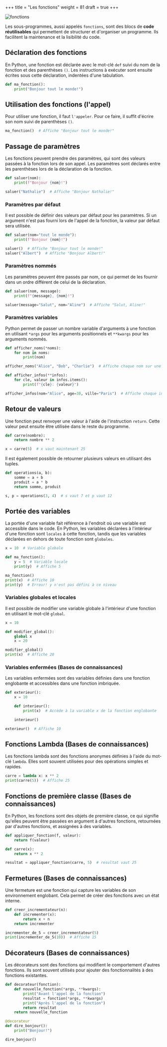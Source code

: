 +++
title = "Les fonctions"
weight = 81
draft = true
+++

![fonctions](../fonction.jpeg?width=25vw)

Les sous-programmes, aussi appelés `fonctions`, sont des blocs de **code réutilisables** qui permettent de structurer et d'organiser un programme. Ils facilitent la maintenance et la lisibilité du code. 

## Déclaration des fonctions

En Python, une fonction est déclarée avec le mot-clé `def` suivi du nom de la fonction et des parenthèses `()`. Les instructions à exécuter sont ensuite écrites sous cette déclaration, indentées d'une tabulation.

```python
def ma_fonction():
    print("Bonjour tout le monde!")
```

## Utilisation des fonctions (l'appel)

Pour utiliser une fonction, il faut `l'appeler`. Pour ce faire, il suffit d'écrire son nom suivi de parenthèses `()`.

```python
ma_fonction()  # Affiche "Bonjour tout le monde!"
```

## Passage de paramètres

Les fonctions peuvent prendre des paramètres, qui sont des valeurs passées à la fonction lors de son appel. Les paramètres sont déclarés entre les parenthèses lors de la déclaration de la fonction.

```python
def saluer(nom):
    print(f"Bonjour {nom}!")

saluer("Nathalie")  # Affiche "Bonjour Nathalie!"
```

### Paramètres par défaut

Il est possible de définir des valeurs par défaut pour les paramètres. Si un argument n'est pas fourni lors de l'appel de la fonction, la valeur par défaut sera utilisée.

```python
def saluer(nom="tout le monde"):
    print(f"Bonjour {nom}!")

saluer()  # Affiche "Bonjour tout le monde!"
saluer("Albert")  # Affiche "Bonjour Albert!"
```

### Paramètres nommés

Les paramètres peuvent être passés par nom, ce qui permet de les fournir dans un ordre différent de celui de la déclaration.

```python
def saluer(nom, message):
    print(f"{message}, {nom}!")

saluer(message="Salut", nom="Aline")  # Affiche "Salut, Aline!"
```

### Paramètres variables

Python permet de passer un nombre variable d'arguments à une fonction en utilisant `*args` pour les arguments positionnels et `**kwargs` pour les arguments nommés.

```python
def afficher_noms(*noms):
    for nom in noms:
        print(nom)

afficher_noms("Alice", "Bob", "Charlie")  # Affiche chaque nom sur une nouvelle ligne

def afficher_infos(**infos):
    for cle, valeur in infos.items():
        print(f"{cle}: {valeur}")

afficher_infos(nom="Alice", age=30, ville="Paris")  # Affiche chaque information sur une nouvelle ligne
```

## Retour de valeurs

Une fonction peut renvoyer une valeur à l'aide de l'instruction `return`. Cette valeur peut ensuite être utilisée dans le reste du programme.

```python
def carre(nombre):
    return nombre ** 2

x = carre(5)  # x vaut maintenant 25
```

Il est également possible de retourner plusieurs valeurs en utilisant des tuples.

```python
def operations(a, b):
    somme = a + b
    produit = a * b
    return somme, produit

s, p = operations(3, 4)  # s vaut 7 et p vaut 12
```

## Portée des variables

La portée d'une variable fait référence à l'endroit où une variable est accessible dans le code. En Python, les variables déclarées à l'intérieur d'une fonction sont `locales` à cette fonction, tandis que les variables déclarées en dehors de toute fonction sont `globales`.

```python
x = 10  # Variable globale

def ma_fonction():
    y = 5  # Variable locale
    print(y)  # Affiche 5

ma_fonction()
print(x)  # Affiche 10
print(y)  # Erreur! y n'est pas défini à ce niveau
```

### Variables globales et locales

Il est possible de modifier une variable globale à l'intérieur d'une fonction en utilisant le mot-clé `global`.

```python
x = 10

def modifier_global():
    global x
    x = 20

modifier_global()
print(x)  # Affiche 20
```

### Variables enfermées (Bases de connaissances)

Les variables enfermées sont des variables définies dans une fonction englobante et accessibles dans une fonction imbriquée.

```python
def exterieur():
    x = 10

    def interieur():
        print(x)  # Accède à la variable x de la fonction englobante

    interieur()

exterieur()  # Affiche 10
```

## Fonctions Lambda (Bases de connaissances)

Les fonctions lambda sont des fonctions anonymes définies à l'aide du mot-clé `lambda`. Elles sont souvent utilisées pour des opérations simples et rapides.

```python
carre = lambda x: x ** 2
print(carre(5))  # Affiche 25
```

## Fonctions de première classe (Bases de connaissances)

En Python, les fonctions sont des objets de première classe, ce qui signifie qu'elles peuvent être passées en argument à d'autres fonctions, retournées par d'autres fonctions, et assignées à des variables.

```python
def appliquer_fonction(f, valeur):
    return f(valeur)

def carre(x):
    return x ** 2

resultat = appliquer_fonction(carre, 5)  # resultat vaut 25
```

## Fermetures (Bases de connaissances)

Une fermeture est une fonction qui capture les variables de son environnement englobant. Cela permet de créer des fonctions avec un état interne.

```python
def creer_incrementateur(n):
    def incrementer(x):
        return x + n
    return incrementer

incrementer_de_5 = creer_incrementateur(5)
print(incrementer_de_5(10))  # Affiche 15
```

## Décorateurs (Bases de connaissances)

Les décorateurs sont des fonctions qui modifient le comportement d'autres fonctions. Ils sont souvent utilisés pour ajouter des fonctionnalités à des fonctions existantes.

```python
def decorateur(fonction):
    def nouvelle_fonction(*args, **kwargs):
        print("Avant l'appel de la fonction")
        resultat = fonction(*args, **kwargs)
        print("Après l'appel de la fonction")
        return resultat
    return nouvelle_fonction

@decorateur
def dire_bonjour():
    print("Bonjour!")

dire_bonjour()
```